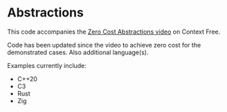 # Abstractions

This code accompanies the [Zero Cost Abstractions video](https://youtu.be/43X9ia-qpds) on Context Free.

Code has been updated since the video to achieve zero cost for the demonstrated cases. Also additional language(s).

Examples currently include:
- C++20
- C3
- Rust
- Zig
